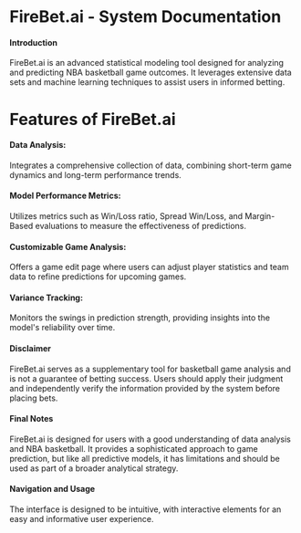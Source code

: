 # FireBet.ai - System Documentation
#### Introduction
FireBet.ai is an advanced statistical modeling tool designed for analyzing and predicting NBA basketball game outcomes. It leverages extensive data sets and machine learning techniques to assist users in informed betting.



# Features of FireBet.ai

#### Data Analysis: 
Integrates a comprehensive collection of data, combining short-term game dynamics and long-term performance trends.

#### Model Performance Metrics: 
Utilizes metrics such as Win/Loss ratio, Spread Win/Loss, and Margin-Based evaluations to measure the effectiveness of predictions.
#### Customizable Game Analysis: 
Offers a game edit page where users can adjust player statistics and team data to refine predictions for upcoming games.
#### Variance Tracking: 
Monitors the swings in prediction strength, providing insights into the model's reliability over time.

#### Disclaimer
FireBet.ai serves as a supplementary tool for basketball game analysis and is not a guarantee of betting success.
Users should apply their judgment and independently verify the information provided by the system before placing bets.
#### Final Notes
FireBet.ai is designed for users with a good understanding of data analysis and NBA basketball. It provides a sophisticated approach to game prediction, but like all predictive models, it has limitations and should be used as part of a broader analytical strategy.


#### Navigation and Usage

The interface is designed to be intuitive, with interactive elements for an easy and informative user experience.

  
